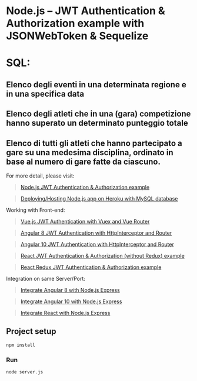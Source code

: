 # Node.js – JWT Authentication & Authorization example with JSONWebToken & Sequelize

# SQL:
## Elenco degli eventi in una determinata regione e in una specifica data

## Elenco degli atleti che in una (gara) competizione hanno superato un determinato punteggio totale

## Elenco di tutti gli atleti che hanno partecipato a gare su una medesima disciplina, ordinato in base al numero di gare fatte da ciascuno.

For more detail, please visit:
> [Node.js JWT Authentication & Authorization example](https://bezkoder.com/node-js-jwt-authentication-mysql/)

> [Deploying/Hosting Node.js app on Heroku with MySQL database](https://bezkoder.com/deploy-node-js-app-heroku-cleardb-mysql/)

Working with Front-end:
> [Vue.js JWT Authentication with Vuex and Vue Router](https://bezkoder.com/jwt-vue-vuex-authentication/)

> [Angular 8 JWT Authentication with HttpInterceptor and Router](https://bezkoder.com/angular-jwt-authentication/)

> [Angular 10 JWT Authentication with HttpInterceptor and Router](https://bezkoder.com/angular-10-jwt-auth/)

> [React JWT Authentication & Authorization (without Redux) example](https://bezkoder.com/react-jwt-auth/)

> [React Redux JWT Authentication & Authorization example](https://bezkoder.com/react-redux-jwt-auth/)

Integration on same Server/Port:
> [Integrate Angular 8 with Node.js Express](https://bezkoder.com/integrate-angular-8-node-js/)

> [Integrate Angular 10 with Node.js Express](https://bezkoder.com/integrate-angular-10-node-js/)

> [Integrate React with Node.js Express](https://bezkoder.com/integrate-react-express-same-server-port/)

## Project setup
```
npm install
```

### Run
```
node server.js
```
